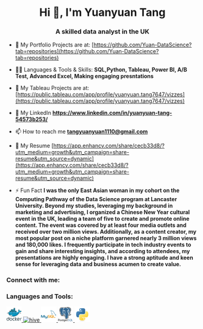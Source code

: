 <h1 align="center">Hi 👋, I'm Yuanyuan Tang</h1>
<h3 align="center">A skilled data analyst in the UK</h3>

- 🔭 My Portfolio Projects are at: [https://github.com/Yuan-DataScience?tab=repositories](https://github.com/Yuan-DataScience?tab=repositories)

- 👨‍💻 Languages & Tools & Skills: **SQL,Python, Tableau, Power BI, A/B Test, Advanced Excel, Making engaging presntations**

- 🤝 My Tableau Projects are at: [https://public.tableau.com/app/profile/yuanyuan.tang7647/vizzes](https://public.tableau.com/app/profile/yuanyuan.tang7647/vizzes)

- 💬 My LinkedIn **https://www.linkedin.com/in/yuanyuan-tang-54573b253/**

- 📫 How to reach me **tangyuanyuan1110@gmail.com**

- 📄 My Resume [https://app.enhancv.com/share/cecb33d8/?utm_medium=growth&utm_campaign=share-resume&utm_source=dynamic](https://app.enhancv.com/share/cecb33d8/?utm_medium=growth&utm_campaign=share-resume&utm_source=dynamic)

- ⚡ Fun Fact **I was the only East Asian woman in my cohort on the Computing Pathway of the Data Science program at Lancaster University. Beyond my studies, leveraging my background in marketing and advertising, I organized a Chinese New Year cultural event in the UK, leading a team of five to create and promote online content. The event was covered by at least four media outlets and received over two million views. Additionally, as a content creator, my most popular post on a niche platform garnered nearly 3 million views and 180,000 likes. I frequently participate in tech industry events to gain and share interesting insights, and according to attendees, my presentations are highly engaging. I have a strong aptitude and keen sense for leveraging data and business acumen to create value.**

<h3 align="left">Connect with me:</h3>
<p align="left">
</p>

<h3 align="left">Languages and Tools:</h3>
<p align="left"> <a href="https://www.docker.com/" target="_blank" rel="noreferrer"> <img src="https://raw.githubusercontent.com/devicons/devicon/master/icons/docker/docker-original-wordmark.svg" alt="docker" width="40" height="40"/> </a> <a href="https://hive.apache.org/" target="_blank" rel="noreferrer"> <img src="https://www.vectorlogo.zone/logos/apache_hive/apache_hive-icon.svg" alt="hive" width="40" height="40"/> </a> <a href="https://www.mysql.com/" target="_blank" rel="noreferrer"> <img src="https://raw.githubusercontent.com/devicons/devicon/master/icons/mysql/mysql-original-wordmark.svg" alt="mysql" width="40" height="40"/> </a> <a href="https://www.postgresql.org" target="_blank" rel="noreferrer"> <img src="https://raw.githubusercontent.com/devicons/devicon/master/icons/postgresql/postgresql-original-wordmark.svg" alt="postgresql" width="40" height="40"/> </a> <a href="https://www.python.org" target="_blank" rel="noreferrer"> <img src="https://raw.githubusercontent.com/devicons/devicon/master/icons/python/python-original.svg" alt="python" width="40" height="40"/> </a> </p>
